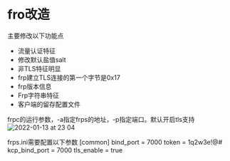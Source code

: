 # fro改造
主要修改以下功能点
* 流量认证特征
* 修改默认盐值salt
* 非TLS特征明显
* frp建立TLS连接的第一个字节是0x17
* frp版本信息
* Frp字符串特征
* 客户端的留存配置文件


frpc的运行参数，-a指定frps的地址，-p指定端口。默认开启tls支持
![2022-01-13 at 23 04](https://user-images.githubusercontent.com/97685204/149355083-6ea4e3b6-eac8-4be4-b21e-33016ac20661.png)

frps.ini需要配置以下参数
[common]
bind_port = 7000
token = 1q2w3e!@#
kcp_bind_port = 7000
tls_enable = true
